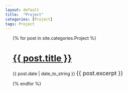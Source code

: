 ```yaml
---
layout: default
title:  "Project"
categories: [Project]
tags: Project
---
```


<ul>
  {% for post in site.categories.Project %}
    <h1><a href="{{ post.url }}">{{ post.title }}</a></h1>
    <span>{{ post.date | date_to_string }}</span>
     <span style="font-size: 1.3em"> {{ post.excerpt }}</span>
    
  {% endfor %}
</ul>